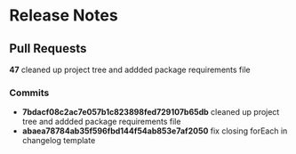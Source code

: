 # Release Notes 
## Pull Requests
**47** cleaned up project tree and addded package requirements file
### Commits
  - **7bdacf08c2ac7e057b1c823898fed729107b65db** cleaned up project tree and addded package requirements file
  - **abaea78784ab35f596fbd144f54ab853e7af2050** fix closing forEach in changelog template
